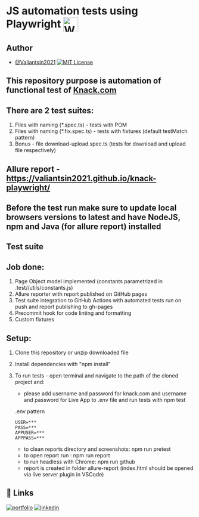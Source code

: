 # JS automation tests using Playwright <a href="https://playwright.dev/" target="blank"><img align="center" src="https://playwright.dev/img/playwright-logo.svg" alt="WebdriverIO" height="40" width="40" /></a>

## Author

- [@Valiantsin2021](https://www.github.com/Valiantsin2021) [![MIT License](https://img.shields.io/badge/License-MIT-green.svg)](https://choosealicense.com/licenses/mit/)

## This repository purpose is automation of functional test of [Knack.com](https://www.knack.com/)

## There are 2 test suites:

1. Files with naming (\*.spec.ts) - tests with POM
2. Files with naming (\*.fix.spec.ts) - tests with fixtures (default testMatch pattern)
3. Bonus - file download-upload.spec.ts (tests for download and upload file respectively)

## Allure report - https://valiantsin2021.github.io/knack-playwright/

## Before the test run make sure to update local browsers versions to latest and have NodeJS, npm and Java (for allure report) installed

## Test suite

## Job done:

1.  Page Object model implemented (constants parametrized in .test//utils/constants.js)
2.  Allure reporter with report published on GitHub pages
3.  Test suite integration to GitHub Actions with automated tests run on push and report publishing to gh-pages
4.  Precommit hook for code linting and formatting
5.  Custom fixtures

## Setup:

1. Clone this repository or unzip downloaded file
2. Install dependencies with "npm install"
3. To run tests - open terminal and navigate to the path of the cloned project and:

   - please add username and password for knack.com and username and password for Live App to .env file and run tests with npm test

   .env pattern

   ```
   USER=***
   PASS=***
   APPUSER=***
   APPPASS=***
   ```

   - to clean reports directory and screenshots: npm run pretest
   - to open report run : npm run report
   - to run headless with Chrome: npm run github
   - report is created in folder allure-report (index.html should be opened via live server plugin in VSCode)

## 🔗 Links

[![portfolio](https://img.shields.io/badge/my_portfolio-000?style=for-the-badge&logo=ko-fi&logoColor=white)](https://valiantsin2021.github.io/Portfolio/)
[![linkedin](https://img.shields.io/badge/linkedin-0A66C2?style=for-the-badge&logo=linkedin&logoColor=white)](https://www.linkedin.com/in/valiantsin-lutchanka/)
